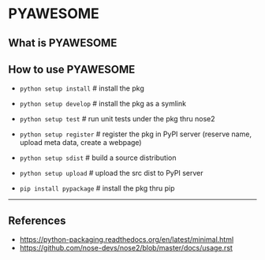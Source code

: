 # PYAWESOME #
## What is PYAWESOME ##

## How to use PYAWESOME ##

* `python setup install`    # install the pkg
* `python setup develop`    # install the pkg as a symlink
* `python setup test`       # run unit tests under the pkg thru nose2

* `python setup register`   # register the pkg in PyPI server (reserve name, upload meta data, create a webpage)
* `python setup sdist`      # build a source distribution
* `python setup upload`     # upload the src dist to PyPI server

* `pip install pypackage`   # install the pkg thru pip

- - - - 

## References ##
* https://python-packaging.readthedocs.org/en/latest/minimal.html
* https://github.com/nose-devs/nose2/blob/master/docs/usage.rst
